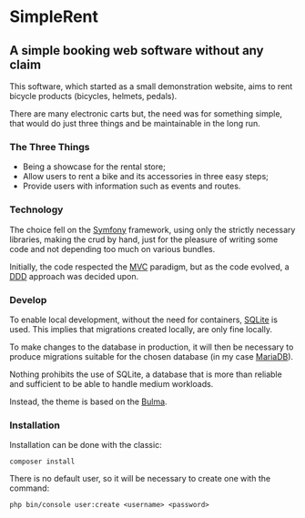 # SimpleRent
## A simple booking web software without any claim

This software, which started as a small demonstration website, aims to rent bicycle products (bicycles, helmets,
pedals).

There are many electronic carts but, the need was for something simple, that would do just three things and be 
maintainable in the long run.

### The Three Things
- Being a showcase for the rental store;
- Allow users to rent a bike and its accessories in three easy steps;
- Provide users with information such as events and routes.

### Technology
The choice fell on the [Symfony](https://symfony.com) framework, using only the strictly necessary libraries, making the
crud by hand, just for the pleasure of writing some code and not depending too much on various bundles.

Initially, the code respected the [MVC](https://en.wikipedia.org/wiki/Model%E2%80%93view%E2%80%93controller) paradigm, 
but as the code evolved, a [DDD](https://en.wikipedia.org/wiki/Model%E2%80%93view%E2%80%93controller) approach was 
decided upon.

### Develop
To enable local development, without the need for containers, [SQLite](https://www.sqlite.org) is used. This implies 
that migrations created locally, are only fine locally.

To make changes to the database in production, it will then be necessary to produce migrations suitable for the chosen 
database (in my case [MariaDB](https://mariadb.org/)).

Nothing prohibits the use of SQLite, a database that is more than reliable and sufficient to be able to handle medium 
workloads.

Instead, the theme is based on the [Bulma](https://bulma.io).

### Installation
Installation can be done with the classic:
```shell
composer install
```
There is no default user, so it will be necessary to create one with the command:
```shell
php bin/console user:create <username> <password>
```